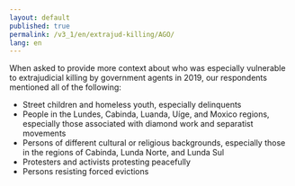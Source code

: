```yaml
---
layout: default
published: true
permalink: /v3_1/en/extrajud-killing/AGO/
lang: en
---
```

When asked to provide more context about who was especially vulnerable to extrajudicial killing by government agents in 2019, our respondents mentioned all of the following:

-	Street children and homeless youth, especially delinquents
-	People in the Lundes, Cabinda, Luanda, Uíge, and Moxico regions, especially those associated with diamond work and separatist movements
-	Persons of different cultural or religious backgrounds, especially those in the regions of Cabinda, Lunda Norte, and Lunda Sul
-	Protesters and activists protesting peacefully
-	Persons resisting forced evictions

